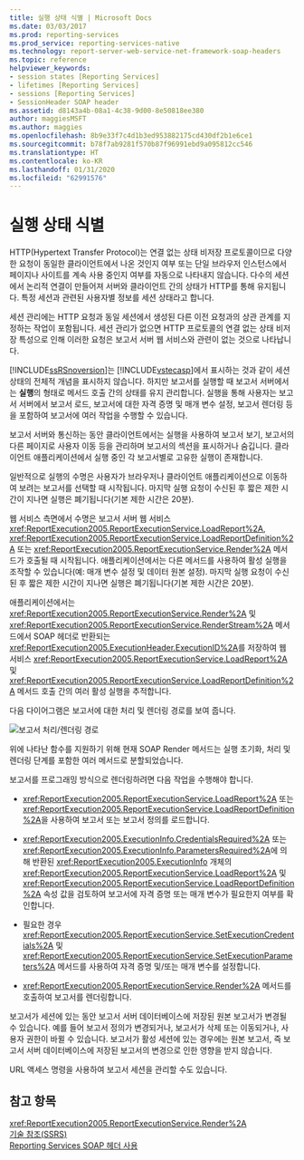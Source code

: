```yaml
---
title: 실행 상태 식별 | Microsoft Docs
ms.date: 03/03/2017
ms.prod: reporting-services
ms.prod_service: reporting-services-native
ms.technology: report-server-web-service-net-framework-soap-headers
ms.topic: reference
helpviewer_keywords:
- session states [Reporting Services]
- lifetimes [Reporting Services]
- sessions [Reporting Services]
- SessionHeader SOAP header
ms.assetid: d8143a4b-08a1-4c38-9d00-8e50818ee380
author: maggiesMSFT
ms.author: maggies
ms.openlocfilehash: 8b9e33f7c4d1b3ed953882175cd430df2b1e6ce1
ms.sourcegitcommit: b78f7ab9281f570b87f96991ebd9a095812cc546
ms.translationtype: HT
ms.contentlocale: ko-KR
ms.lasthandoff: 01/31/2020
ms.locfileid: "62991576"
---
```

# <a name="identifying-execution-state"></a>실행 상태 식별
  HTTP(Hypertext Transfer Protocol)는 연결 없는 상태 비저장 프로토콜이므로 다양한 요청이 동일한 클라이언트에서 나온 것인지 여부 또는 단일 브라우저 인스턴스에서 페이지나 사이트를 계속 사용 중인지 여부를 자동으로 나타내지 않습니다. 다수의 세션에서 논리적 연결이 만들어져 서버와 클라이언트 간의 상태가 HTTP를 통해 유지됩니다. 특정 세션과 관련된 사용자별 정보를 세션 상태라고 합니다.  
  
 세션 관리에는 HTTP 요청과 동일 세션에서 생성된 다른 이전 요청과의 상관 관계를 지정하는 작업이 포함됩니다. 세션 관리가 없으면 HTTP 프로토콜의 연결 없는 상태 비저장 특성으로 인해 이러한 요청은 보고서 서버 웹 서비스와 관련이 없는 것으로 나타납니다.  
  
 [!INCLUDE[ssRSnoversion](../../includes/ssrsnoversion-md.md)]는 [!INCLUDE[vstecasp](../../includes/vstecasp-md.md)]에서 표시하는 것과 같이 세션 상태의 전체적 개념을 표시하지 않습니다. 하지만 보고서를 실행할 때 보고서 서버에서는 **실행**의 형태로 메서드 호출 간의 상태를 유지 관리합니다. 실행을 통해 사용자는 보고서 서버에서 보고서 로드, 보고서에 대한 자격 증명 및 매개 변수 설정, 보고서 렌더링 등을 포함하여 보고서에 여러 작업을 수행할 수 있습니다.  
  
 보고서 서버와 통신하는 동안 클라이언트에서는 실행을 사용하여 보고서 보기, 보고서의 다른 페이지로 사용자 이동 등을 관리하며 보고서의 섹션을 표시하거나 숨깁니다. 클라이언트 애플리케이션에서 실행 중인 각 보고서별로 고유한 실행이 존재합니다.  
  
 일반적으로 실행의 수명은 사용자가 브라우저나 클라이언트 애플리케이션으로 이동하여 보려는 보고서를 선택할 때 시작됩니다. 마지막 실행 요청이 수신된 후 짧은 제한 시간이 지나면 실행은 폐기됩니다(기본 제한 시간은 20분).  
  
 웹 서비스 측면에서 수명은 보고서 서버 웹 서비스 <xref:ReportExecution2005.ReportExecutionService.LoadReport%2A>, <xref:ReportExecution2005.ReportExecutionService.LoadReportDefinition%2A> 또는 <xref:ReportExecution2005.ReportExecutionService.Render%2A> 메서드가 호출될 때 시작됩니다. 애플리케이션에서는 다른 메서드를 사용하여 활성 실행을 조작할 수 있습니다(예: 매개 변수 설정 및 데이터 원본 설정). 마지막 실행 요청이 수신된 후 짧은 제한 시간이 지나면 실행은 폐기됩니다(기본 제한 시간은 20분).  
  
 애플리케이션에서는 <xref:ReportExecution2005.ReportExecutionService.Render%2A> 및 <xref:ReportExecution2005.ReportExecutionService.RenderStream%2A> 메서드에서 SOAP 헤더로 반환되는 <xref:ReportExecution2005.ExecutionHeader.ExecutionID%2A>를 저장하여 웹 서비스 <xref:ReportExecution2005.ReportExecutionService.LoadReport%2A> 및 <xref:ReportExecution2005.ReportExecutionService.LoadReportDefinition%2A> 메서드 호출 간의 여러 활성 실행을 추적합니다.  
  
 다음 다이어그램은 보고서에 대한 처리 및 렌더링 경로를 보여 줍니다.  
  
 ![보고서 처리/렌더링 경로](../../reporting-services/report-server-web-service-net-framework-soap-headers/media/rs-render-process-diagram.gif "보고서 처리/렌더링 경로")  
  
 위에 나타난 함수를 지원하기 위해 현재 SOAP Render 메서드는 실행 초기화, 처리 및 렌더링 단계를 포함한 여러 메서드로 분할되었습니다.  
  
 보고서를 프로그래밍 방식으로 렌더링하려면 다음 작업을 수행해야 합니다.  
  
-   <xref:ReportExecution2005.ReportExecutionService.LoadReport%2A> 또는 <xref:ReportExecution2005.ReportExecutionService.LoadReportDefinition%2A>을 사용하여 보고서 또는 보고서 정의를 로드합니다.  
  
-   <xref:ReportExecution2005.ExecutionInfo.CredentialsRequired%2A> 또는 <xref:ReportExecution2005.ExecutionInfo.ParametersRequired%2A>에 의해 반환된 <xref:ReportExecution2005.ExecutionInfo> 개체의 <xref:ReportExecution2005.ReportExecutionService.LoadReport%2A> 및 <xref:ReportExecution2005.ReportExecutionService.LoadReportDefinition%2A> 속성 값을 검토하여 보고서에 자격 증명 또는 매개 변수가 필요한지 여부를 확인합니다.  
  
-   필요한 경우 <xref:ReportExecution2005.ReportExecutionService.SetExecutionCredentials%2A> 및 <xref:ReportExecution2005.ReportExecutionService.SetExecutionParameters%2A> 메서드를 사용하여 자격 증명 및/또는 매개 변수를 설정합니다.  
  
-   <xref:ReportExecution2005.ReportExecutionService.Render%2A> 메서드를 호출하여 보고서를 렌더링합니다.  
  
 보고서가 세션에 있는 동안 보고서 서버 데이터베이스에 저장된 원본 보고서가 변경될 수 있습니다. 예를 들어 보고서 정의가 변경되거나, 보고서가 삭제 또는 이동되거나, 사용자 권한이 바뀔 수 있습니다. 보고서가 활성 세션에 있는 경우에는 원본 보고서, 즉 보고서 서버 데이터베이스에 저장된 보고서의 변경으로 인한 영향을 받지 않습니다.  
  
 URL 액세스 명령을 사용하여 보고서 세션을 관리할 수도 있습니다.  
  
## <a name="see-also"></a>참고 항목  
 <xref:ReportExecution2005.ReportExecutionService.Render%2A>   
 [기술 참조&#40;SSRS&#41;](../../reporting-services/technical-reference-ssrs.md)   
 [Reporting Services SOAP 헤더 사용](../../reporting-services/report-server-web-service-net-framework-soap-headers/using-reporting-services-soap-headers.md)  
  
  
